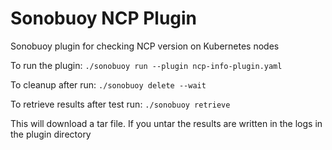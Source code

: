 # Sonobuoy NCP Plugin
Sonobuoy plugin for checking NCP version on Kubernetes nodes

To run the plugin:
```./sonobuoy run --plugin ncp-info-plugin.yaml```

To cleanup after run:
```./sonobuoy delete --wait```

To retrieve results after test run:
```./sonobuoy retrieve```

This will download a tar file.  If you untar the results are written in the logs in the plugin directory
